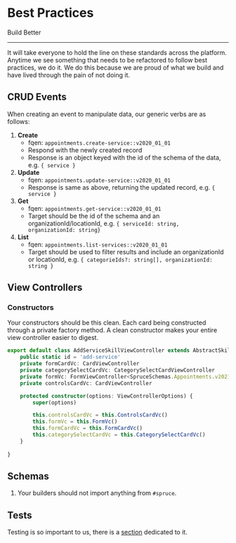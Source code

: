 # Best Practices
Build Better
****

It will take everyone to hold the line on these standards across the platform. Anytime we see something that needs to be refactored to follow best practices, we do it. We do this because we are proud of what we build and have lived through the pain of not doing it.

## CRUD Events

When creating an event to manipulate data, our generic verbs are as follows:

1. **Create**
    * fqen: `appointments.create-service::v2020_01_01`
    * Respond with the newly created record
    * Response is an object keyed with the id of the schema of the data, e.g. `{ service }`
2. **Update**
    * fqen: `appointments.update-service::v2020_01_01`
    * Response is same as above, returning the updated record, e.g. `{ service }`
3. **Get**
    * fqen: `appointments.get-service::v2020_01_01`
    * Target should be the id of the schema and an organizationId/locationId, e.g. `{ serviceId: string, organizationId: string}`
4. **List**
    * fqen: `appointments.list-services::v2020_01_01`
    * Target should be used to filter results and include an organizationId or locationId, e.g. `{ categorieIds?: string[], organizationId: string }`

## View Controllers

### Constructors
Your constructors should be this clean. Each card being constructed through a private factory method. A clean constructor makes your entire view controller easier to digest.

```ts
export default class AddServiceSkillViewController extends AbstractSkillViewController {
	public static id = 'add-service'
	private formCardVc: CardViewController
	private categorySelectCardVc: CategorySelectCardViewController
	private formVc: FormViewController<SpruceSchemas.Appointments.v2021_06_23.ServiceSchema>
	private controlsCardVc: CardViewController

	protected constructor(options: ViewControllerOptions) {
		super(options)

		this.controlsCardVc = this.ControlsCardVc()
		this.formVc = this.FormVc()
		this.formCardVc = this.FormCardVc()
		this.categorySelectCardVc = this.CategorySelectCardVc()
	}
    
}
```

## Schemas

1. Your builders should not import anything from `#spruce`. 

## Tests

Testing is so important to us, there is a [section](../tests/index.md?id=best-practices) dedicated to it.

